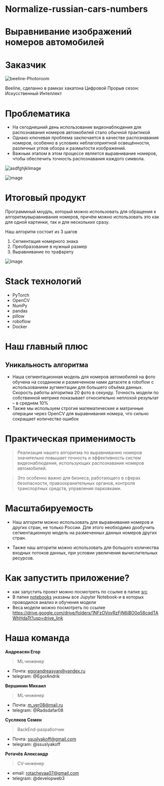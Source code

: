 # Normalize-russian-cars-numbers

# Выравнивание изображений номеров автомобилей

# Заказчик

![beeline-Photoroom](https://github.com/NSO-Clio/Normalize-cars-numbers/assets/124351915/55a73fe2-752d-4888-9d3b-70b01f2b50d2)

Beeline, сделанно в рамках хакатона Цифровой Прорыв сезон: Искусственный Интеллект

# Проблематика

- На сегодняшний день использование видеонаблюдения для распознавания номеров автомобилей стало обычной практикой
- Однако ключевая проблема заключается в качестве распознавания номеров, особенно в условиях неблагоприятной освещённости, различных углов обзора и размытости изображений.
- Важным этапом в этом процессе является выравнивание номеров, чтобы обеспечить точность распознавания каждого символа.

![asdfghjklimage](https://github.com/NSO-Clio/Normalize-cars-numbers/assets/124351915/3ede15a7-30e6-41f9-9320-0de84b003d30)

![image](https://github.com/NSO-Clio/Normalize-cars-numbers/assets/124351915/a1460028-cced-4cad-bdc7-ae16aa8558c5)

# Итоговый продукт

Программный моудль, который можно использовать для обращения к алгоритмувыравнивания номеров, причём можно использовать это как для одной картинки, так и для нескольких сразу.

Наш алгоритм состоит из 3 шагов
1) Сегментация номерного знака
2) Преобразование в нужный размер
3) Выравнивание по трафарету

![image](https://github.com/NSO-Clio/Normalize-cars-numbers/assets/124351915/6ce8d607-21ed-4bd3-a4c0-35099dfe9645)

# Stack технологий

- PyTorch
- OpenCV
- NumPy
- pandas
- pillow
- roboflow
- Docker


# Наш главный плюс 

## Уникальность алгоритма

- Наша сегментационная модель для номеров автомобилей на фото обучена на созданном и размеченном нами датасете в roboflow с использованием аугментации для большего объёма данных. Скорость работы алгоритма 20 фото в секунду. Точность модели по собственной метрике показывает относительно неплохой результат – в среднем 10%
- Также мы используем строгие математические и матричные операции через OpenCV для выравнивания номера, что сильно сокращает количество ошибок


# Практическая применимость

> Реализация нашего алгоритма по выравниванию номеров значительно повышает точность и эффективность систем видеонаблюдения, использующих распознавание номеров автомобилей.
 
> Это особенно важно для бизнеса, работающего в сферах безопасности, правоохранительных органов, контроля транспортных средств, управления парковками.


# Масштабируемость

- Наш алгоритм можно использовать для выравнивания номеров и других стран, не только России. Для этого необходимо дообучить сегментационную модель на размеченных данных номеров других стран. 

- Также наш алгоритм можно использовать для большого количества входных потоков данных, при условии увеличения вычислительных ресурсов.


# Как запустить приложение?

- как запустить проект можно посмотреть по ссылке в папке [src](src/)
- В папке [notebooks](notebooks/) указаны все Jupyter Notebook-и в которых проводился анализ и обучения модели
- Веса модели можно посмотреть по ссылке https://drive.google.com/drive/folders/1NFzOVovRzFjN6iBO0q58cqdTAWhHdaTt?usp=drive_link

# Наша команда

**Андреасян Егор**
> ML-инженер
- Почта: egorandreasyan@yandex.ru
- telegram: @EgorAndrik

**Вершинин Михаил**
> ML-инженер
- Почта: m_ver08@mail.ru
- telegram: @Radsdafar08

**Сусляков Семен**
> BackEnd-разработчик
- Почта: ssuslyakoff@gmail.com
- telegram: @ssuslyakoff

**Ротачёв Александр**
> CV-инженер
- email: rotachevaa07@gmail.com
- telegram: @developweb3
